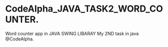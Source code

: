 # CodeAlpha_JAVA_TASK2_WORD_COUNTER.
Word counter app in JAVA SWING LIBARAY My 2ND task in java @CodeAlpha.
